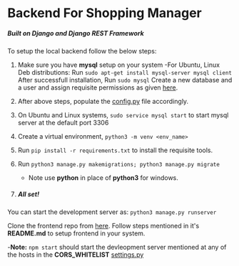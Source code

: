 # Backend For Shopping Manager
##### Built on Django and Django REST Framework

To setup the local backend follow the below steps:

1) Make sure you have **mysql** setup on your system
    -For Ubuntu, Linux Deb distributions:
        Run ```sudo apt-get install mysql-server mysql client```
        After successfull installation, 
        Run ```sudo mysql```
        Create a new database and a user and assign requisite permissions as given [here](https://www.digitalocean.com/community/tutorials/how-to-create-a-new-user-and-grant-permissions-in-mysql).
2) After above steps, populate the [config.py](https://github.com/ParitoshKabra/OOAD_Project/ooad_proj/config.py) file accordingly.

3) On Ubuntu and Linux systems, ```sudo service mysql start``` to start mysql server at the default port 3306
4) Create a virtual environment, ```python3 -m venv <env_name>```
5) Run ```pip install -r requirements.txt``` to install the requisite tools.
6) Run ```python3 manage.py makemigrations; python3 manage.py migrate```
    - Note use **python** in place of **python3** for windows.
7) ##### All set! 
You can start the development server as: ```python3 manage.py runserver```

Clone the frontend repo from [here](https://github.com/IshuGupta02/ShoppingManager-Frontend). Follow steps mentioned in it's **README.md** to setup frontend in your system.

-**Note:** ```npm start``` should start the devleopment server mentioned at any of the hosts in the **CORS_WHITELIST** [settings.py](https://github.com/ParitoshKabra/OOAD_Project/ooad_proj/settings.py)  
